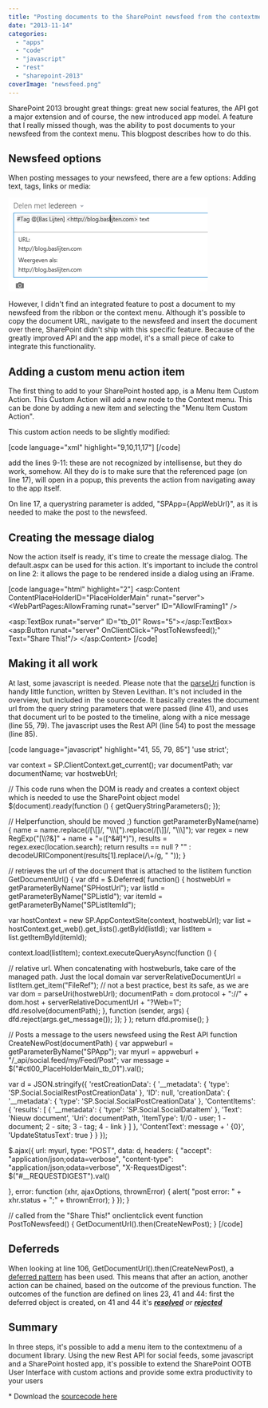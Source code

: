 ```yaml
---
title: "Posting documents to the SharePoint newsfeed from the contextmenu"
date: "2013-11-14"
categories: 
  - "apps"
  - "code"
  - "javascript"
  - "rest"
  - "sharepoint-2013"
coverImage: "newsfeed.png"
---
```


SharePoint 2013 brought great things: great new social features, the API got a major extension and of course, the new introduced app model. A feature that I really missed though, was the ability to post documents to your newsfeed from the context menu. This blogpost describes how to do this.

## Newsfeed options

When posting messages to your newsfeed, there are a few options: Adding text, tags, links or media:

![](images/img_528171b655634.png)

However, I didn't find an integrated feature to post a document to my newsfeed from the ribbon or the context menu. Although it's possible to copy the document URL, navigate to the newsfeed and insert the document over there, SharePoint didn't ship with this specific feature. Because of the greatly improved API and the app model, it's a small piece of cake to integrate this functionality.

## Adding a custom menu action item

The first thing to add to your SharePoint hosted app, is a Menu Item Custom Action. This Custom Action will add a new node to the Context menu. This can be done by adding a new item and selecting the "Menu Item Custom Action".

This custom action needs to be slightly modified:

\[code language="xml" highlight="9,10,11,17"\] <?xml version="1.0" encoding="utf-8"?> <Elements xmlns="http://schemas.microsoft.com/sharepoint/"> <CustomAction Id="16718687-e3a7-47dd-9bf6-485810e3d5b2.PostToNewsfeedDialog" RegistrationType="List" RegistrationId="101" Location="EditControlBlock" Sequence="10001" Title="Post To Newsfeed Dialog" HostWebDialog="true" HostWebDialogHeight="420" HostWebDialogWidth="510"> <!-- Update the Url below to the page you want the custom action to use. Start the URL with the token ~remoteAppUrl if the page is in the associated web project, use ~appWebUrl if page is in the app project. --> <UrlAction Url="~appWebUrl/Pages/PostToNewsfeed.aspx?{StandardTokens}&amp;SPListItemId={ItemId}&amp;SPListId={ListId}&amp;SPApp={AppWebUrl}" /> </CustomAction> </Elements> \[/code\]

add the lines 9-11: these are not recognized by intellisense, but they do work, somehow. All they do is to make sure that the referenced page (on line 17), will open in a popup, this prevents the action from navigating away to the app itself.

On line 17, a querystring parameter is added, "SPApp={AppWebUrl}", as it is needed to make the post to the newsfeed.

## Creating the message dialog

Now the action itself is ready, it's time to create the message dialog. The default.aspx can be used for this action. It's important to include the control on line 2: it allows the page to be rendered inside a dialog using an iFrame.

\[code language="html" highlight="2"\] <asp:Content ContentPlaceHolderID="PlaceHolderMain" runat="server"> <WebPartPages:AllowFraming runat="server" ID="AllowIFraming1" />

<asp:TextBox runat="server" ID="tb\_01" Rows="5"></asp:TextBox> <asp:Button runat="server" OnClientClick="PostToNewsfeed();" Text="Share This!"/> </asp:Content> \[/code\]

## Making it all work

At last, some javascript is needed. Please note that the [parseUri](https://code.google.com/p/youtube-direct-lite/source/browse/static/js/third-party/parseUri.js?r=a21281d903785631cdb3b2a0ad5bc283764070b6 "parse Uri - Steven Levithan") function is handy little function, written by Steven Levithan. It's not included in the overview, but included in  the sourcecode. It basically creates the document url from the query string parameters that were passed (line 41), and uses that document url to be posted to the timeline, along with a nice message (line 55, 79). The javascript uses the Rest API (line 54) to post the message (line 85).

\[code language="javascript" highlight="41, 55, 79, 85"\] 'use strict';

var context = SP.ClientContext.get\_current(); var documentPath; var documentName; var hostwebUrl;

// This code runs when the DOM is ready and creates a context object which is needed to use the SharePoint object model $(document).ready(function () { getQueryStringParameters(); });

// Helperfunction, should be moved ;) function getParameterByName(name) { name = name.replace(/\[\\\[\]/, "\\\\\\\[").replace(/\[\\\]\]/, "\\\\\\\]"); var regex = new RegExp("\[\\\\?&\]" + name + "=(\[^&#\]\*)"), results = regex.exec(location.search); return results == null ? "" : decodeURIComponent(results\[1\].replace(/\\+/g, " ")); }

// retrieves the url of the document that is attached to the listitem function GetDocumentUrl() { var dfd = $.Deferred( function() { hostwebUrl = getParameterByName("SPHostUrl"); var listId = getParameterByName("SPListId"); var itemId = getParameterByName("SPListItemId");

var hostContext = new SP.AppContextSite(context, hostwebUrl); var list = hostContext.get\_web().get\_lists().getById(listId); var listItem = list.getItemById(itemId);

context.load(listItem); context.executeQueryAsync(function () {

// relative url. When concatenating with hostweburls, take care of the managed path. Just the local domain var serverRelativeDocumentUrl = listItem.get\_item("FileRef"); // not a best practice, best its safe, as we are var dom = parseUri(hostwebUrl); documentPath = dom.protocol + "://" + dom.host + serverRelativeDocumentUrl + "?Web=1"; dfd.resolve(documentPath); }, function (sender, args) { dfd.reject(args.get\_message()); }); } ); return dfd.promise(); }

// Posts a message to the users newsfeed using the Rest API function CreateNewPost(documentPath) { var appweburl = getParameterByName("SPApp"); var myurl = appweburl + "/\_api/social.feed/my/Feed/Post"; var message = $("#ctl00\_PlaceHolderMain\_tb\_01").val();

var d = JSON.stringify({ 'restCreationData': { '\_\_metadata': { 'type': 'SP.Social.SocialRestPostCreationData' }, 'ID': null, 'creationData': { '\_\_metadata': { 'type': 'SP.Social.SocialPostCreationData' }, 'ContentItems': { 'results': \[ { '\_\_metadata': { 'type': 'SP.Social.SocialDataItem' }, 'Text': 'Nieuw document', 'Uri': documentPath, 'ItemType': 1//0 - user; 1 - document; 2 - site; 3 - tag; 4 - link } \] }, 'ContentText': message + ' {0}', 'UpdateStatusText': true } } });

$.ajax({ url: myurl, type: "POST", data: d, headers: { "accept": "application/json;odata=verbose", "content-type": "application/json;odata=verbose", "X-RequestDigest": $("#\_\_REQUESTDIGEST").val()

}, error: function (xhr, ajaxOptions, thrownError) { alert( "post error: " + xhr.status + ";" + thrownError); } }); }

// called from the "Share This!" onclientclick event function PostToNewsfeed() { GetDocumentUrl().then(CreateNewPost); } \[/code\]

## Deferreds

When looking at line 106, GetDocumentUrl().then(CreateNewPost), a [deferred pattern](http://api.jquery.com/deferred.then/ "deferred then") has been used. This means that after an action, another action can be chained, based on the outcome of the previous function. The outcomes of the function are defined on lines 23, 41 and 44: first the deferred object is created, on 41 and 44 it's **_[resolved](http://api.jquery.com/deferred.resolve/ "jquery deferred resolve")_** _or_ [**_rejected_**](http://api.jquery.com/deferred.reject/ "jquery deferred reject")

## Summary

In three steps, it's possible to add a menu item to the contextmenu of a document library. Using the new Rest API for social feeds, some javascript and a SharePoint hosted app, it's possible to extend the SharePoint OOTB User Interface with custom actions and provide some extra productivity to your users

\* Download the [sourcecode here](http://blog.baslijten.com/SharedContent/ShareDocument.zip "ShareDocument sourcecode")
